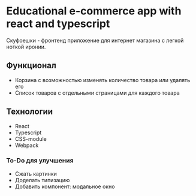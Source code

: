# Educational e-commerce app with react and typescript

Скуфоешки - фронтенд приложение для интернет магазина с легкой ноткой иронии.

## Функционал

* Корзина с возможностью изменять количество товара или удалять его
* Список товаров с отдельными страницами для каждого товара

## Технологии

* React
* Typescript
* CSS-module
* Webpack

### To-Do для улучшения
* Сжать картинки
* Доделать типизацию
* Добавить компонент: модальное окно